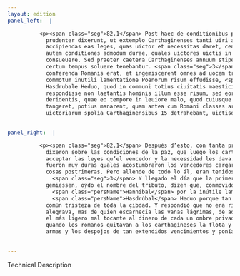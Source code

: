 ```yaml
---
layout: edition
panel_left:  |

          <p><span class="seg">82.1</span> Post haec de conditionibus pacis ita
            prudenter dixerunt, ut extemplo Carthaginenses tanti uiri auctoritate commoti
            accipiendas eas leges, quas uictor et necessitas daret, censerent. <span class="seg">2</span> Fuerunt
            autem conditiones admodum durae, quales uictores uictis in extremis rebus imponere
            consueuere. Sed praeter caetera Carthaginenses annuum stipendium populo Romano usque ad
            certum tempus soluere tenebantur. <span class="seg">3</span> Cum uenisset dies, in quo prima pensio
            conferenda Romanis erat, et ingemiscerent omnes ad uocem tributi, ferunt Hannibalem
            commotum inutili lamentatione Poenorum risum effudisse, <span class="seg">4</span> et increpitum ab
            Hasdrubale Heduo, quod in communi totius ciuitatis maesticia tam effuse laetaretur,
            respondisse non laetantis hominis illum esse risum, sed eorum inanes lachrymas
            deridentis, quae eo tempore in leuiore malo, quod cuiusque priuati ciuis pecuniam
            tangeret, potius manarent, quam antea cum Romani classes arma et amplissimarum
            uictoriarum spolia Carthaginensibus 15 detrahebant, uictisque imponebant leges.</p>
        

panel_right:  |

          <p><span class="seg">82.1</span> Después d’esto, con tanta prudencia
            dixeron sobre las condiciones de la paz, que luego los carthagineses, conmovidos por auctoridad de tan grand varón, determinaron
            acceptar las leyes qu’el vencedor y la necessidad les dava. <span class="seg">2</span> Las condiciones
            fueron muy duras quales acostumbraron los vencedores cargar sobre los vencidos en las
            cosas postrimeras. Pero allende de todo lo ál, eran tenidos los carthagineses fasta çierto tiempo pagar tributo cada un año a los romanos.
              <span class="seg">3</span> Y llegado el día que la primera paga se devía fazer a los romanos y todos
            gemiessen, oýdo el nombre del tributo, dizen que, conmovido
              <span class="persName">Hanníbal</span> por la inútile lamentación de los carthagineses, començó reýrse, <span class="seg">4</span> y increpole
              <span class="persName">Hasdrúbal</span> Heduo porque tan de manifiesto se mostrava alegre de la
            común tristeza de toda la çibdad. Y respondió que no era risa aquella de ombre que se
            alegrava, mas de quien escarnecía las vanas lágrimas, de aquellos que en aquel tiempo en
            el más ligero mal tocante al dinero de cada un ombre privado, manavan más que antes
            quando los romanos quitavan a los carthagineses la flota y las
            armas y los despojos de tan extendidos vencimientos y ponían leyes a los vencidos.</p>
        

---
```


Technical Description 